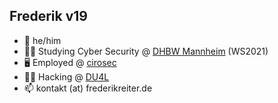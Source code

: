 ## Frederik v19

- 👨 he/him
- :man_student: Studying Cyber Security @ [DHBW Mannheim](https://www.mannheim.dhbw.de/dual-studieren/bachelor/technik/informatik/cyber-security) (WS2021)
- :desktop_computer: Employed @ [cirosec](https://www.cirosec.de/unternehmen/wir-ueber-uns)
- :man_technologist: Hacking @ [DU4L](https://ctftime.org/team/170921)
- :mailbox: kontakt (at) frederikreiter.de
